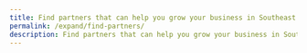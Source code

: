 ```yaml
---
title: Find partners that can help you grow your business in Southeast Asia
permalink: /expand/find-partners/
description: Find partners that can help you grow your business in Southeast Asia
---
```


